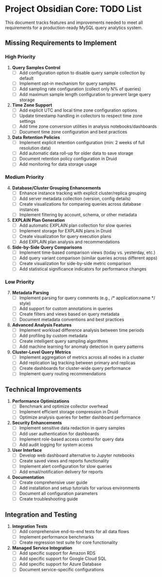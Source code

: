# Project Obsidian Core: TODO List

This document tracks features and improvements needed to meet all requirements for a production-ready MySQL query analytics system.

## Missing Requirements to Implement

### High Priority

1. **Query Samples Control**
   - [ ] Add configuration option to disable query sample collection by default
   - [ ] Implement opt-in mechanism for query samples
   - [ ] Add sampling rate configuration (collect only N% of queries)
   - [ ] Add maximum sample length configuration to prevent large query storage

2. **Time Zone Support**
   - [ ] Add explicit UTC and local time zone configuration options
   - [ ] Update timestamp handling in collectors to respect time zone settings
   - [ ] Add time zone conversion utilities in analysis notebooks/dashboards
   - [ ] Document time zone configuration and best practices

3. **Data Retention Policies**
   - [ ] Implement explicit retention configuration (min: 2 weeks of full resolution data)
   - [ ] Add automatic data roll-up for older data to save storage
   - [ ] Document retention policy configuration in Druid
   - [ ] Add monitoring for data storage usage

### Medium Priority

4. **Database/Cluster Grouping Enhancements**
   - [ ] Enhance instance tracking with explicit cluster/replica grouping
   - [ ] Add server metadata collection (version, config details)
   - [ ] Create visualizations for comparing queries across database instances
   - [ ] Implement filtering by account, schema, or other metadata

5. **EXPLAIN Plan Generation**
   - [ ] Add automatic EXPLAIN plan collection for slow queries
   - [ ] Implement storage for EXPLAIN plans in Druid
   - [ ] Create visualization for query execution plans
   - [ ] Add EXPLAIN plan analysis and recommendations

6. **Side-by-Side Query Comparisons**
   - [ ] Implement time-based comparison views (today vs. yesterday, etc.)
   - [ ] Add query variant comparison (similar queries across different apps)
   - [ ] Create visualization for side-by-side metric comparison
   - [ ] Add statistical significance indicators for performance changes

### Low Priority

7. **Metadata Parsing**
   - [ ] Implement parsing for query comments (e.g., /* application:name */ style)
   - [ ] Add support for custom annotations in queries
   - [ ] Create filters and views based on query metadata
   - [ ] Document metadata conventions and best practices

8. **Advanced Analysis Features**
   - [ ] Implement workload difference analysis between time periods
   - [ ] Add profiling by custom metadata
   - [ ] Create intelligent query sampling algorithms
   - [ ] Add machine learning for anomaly detection in query patterns

9. **Cluster-Level Query Metrics**
   - [ ] Implement aggregation of metrics across all nodes in a cluster
   - [ ] Add replication lag tracking between primary and replicas
   - [ ] Create dashboards for cluster-wide query performance
   - [ ] Implement query routing recommendations

## Technical Improvements

1. **Performance Optimizations**
   - [ ] Benchmark and optimize collector overhead
   - [ ] Implement efficient storage compression in Druid
   - [ ] Optimize analysis queries for better dashboard performance

2. **Security Enhancements**
   - [ ] Implement sensitive data redaction in query samples
   - [ ] Add user authentication for dashboards
   - [ ] Implement role-based access control for query data
   - [ ] Add audit logging for system access

3. **User Interface**
   - [ ] Develop web dashboard alternative to Jupyter notebooks
   - [ ] Create saved views and reports functionality
   - [ ] Implement alert configuration for slow queries
   - [ ] Add email/notification delivery for reports

4. **Documentation**
   - [ ] Create comprehensive user guide
   - [ ] Add installation and setup tutorials for various environments
   - [ ] Document all configuration parameters
   - [ ] Create troubleshooting guide

## Integration and Testing

1. **Integration Tests**
   - [ ] Add comprehensive end-to-end tests for all data flows
   - [ ] Implement performance benchmarks
   - [ ] Create regression test suite for core functionality

2. **Managed Service Integration**
   - [ ] Add specific support for Amazon RDS
   - [ ] Add specific support for Google Cloud SQL
   - [ ] Add specific support for Azure Database
   - [ ] Document service-specific configurations